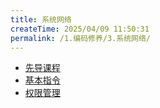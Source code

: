 ```yaml
---
title: 系统网络
createTime: 2025/04/09 11:50:31
permalink: /1.编码修养/3.系统网络/
---
```


- [先导课程](001_ljp_2024_06_08_先导课程.md)
- [基本指令](002_ljp_2024_06_09_基本指令.md)
- [权限管理](003_ljp_2024_06_09_权限管理.md)

